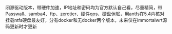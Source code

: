 闭源驱动版本，带硬件加速，IP地址和密码均为官方默认自己看，尽量精简，带Passwall、samba4、ftp、zerotier、硬件qos、硬盘休眠，用antfs在5.4内核对挂载ntfs硬盘最友好，分有docker和无docker两个版本，未来仅在immortalwrt源码更新时才更新
